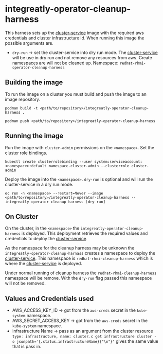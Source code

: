 # integreatly-operator-cleanup-harness

This harness sets up the [cluster-service](https://github.com/integr8ly/cluster-service) image with the required aws credentials and cluster infrastructure id.
When running this image the possible arguments are.

- `dry-run` -> set the cluster-service into dry run mode. 
The [cluster-service](https://github.com/integr8ly/cluster-service) will be use in dry run and not remove any resources from aws.
Create namespaces are will not be cleaned up. Namespace: `redhat-rhmi-operator-cleanup-harness` 

## Building the image
To run the image on a cluster you must build and push the image to an image repository.
```
podman build -t <path/to/repository>/integreatly-operator-cleanup-harness .
```
```
podman push <path/to/repository>/integreatly-operator-cleanup-harness
```

## Running the image
Run the image with `cluster-admin` permissions on the `<namespace>`.
Set the cluster role bindings.
```
kubectl create clusterrolebinding --user system:serviceaccount:<namespace>:default namespace-cluster-admin --clusterrole cluster-admin
```
Deploy the image into the `<namespace>`.
`dry-run` is optional and will run the cluster-service in a dry run mode.
```
oc run -n <namespace> --restart=Never --image <path/to/repository>/integreatly-operator-cleanup-harness -- integreatly-operator-cleanup-harness [dry-run]
```

## On Cluster

On the cluster, in the `<namespace>` the `integreatly-operator-cleanup-harness` is deployed.
This deployment retrieves the required values and credentials to deploy the [cluster-service](https://github.com/integr8ly/cluster-service).

As the namespace for the cleanup harness may be unknown the `integreatly-operator-cleanup-harnass` creates a namespace to deploy the [cluster-service](https://github.com/integr8ly/cluster-service).
This namespace is `redhat-rhmi-cleanup-harness` which is where the [cluster-service](https://github.com/integr8ly/cluster-service) is deployed.

Under normal running of cleanup harness the `redhat-rhmi-cleanup-harness` namespace will be remove.
With the `dry-run` flag passed this namespace will not be removed.

## Values and Credentials used

- AWS_ACCESS_KEY_ID -> got from the `aws-creds` secret in the `kube-system` namespace.
- AWS_SECRET_ACCESS_KEY -> got from the `aws-creds` secret in the `kube-system` namespace.
- Infrastructure Name -> pass as an argument from the cluster resource `type: infrastructure, name: cluster`.
`c get infrastructure cluster -o jsonpath='{.status.infrastructureName}{"\n"}'` gives the same value that is pass in. 